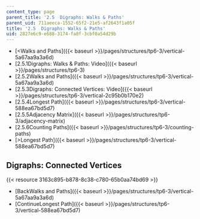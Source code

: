 ```yaml
---
content_type: page
parent_title: '2.5  Digraphs: Walks & Paths'
parent_uid: 711aeeca-1552-65f2-21e5-af2643f1a05f
title: '2.5  Digraphs: Walks & Paths'
uid: 2827e6c9-e688-3174-fa8f-3cbf0a54d29b
---
```


*   [<Walks and Paths]({{< baseurl >}}/pages/structures/tp6-3/vertical-5a67aa9a3a6d)
*   [2.5.1Digraphs: Walks & Paths: Video]({{< baseurl >}}/pages/structures/tp6-3)
*   [2.5.2Walks and Paths]({{< baseurl >}}/pages/structures/tp6-3/vertical-5a67aa9a3a6d)
*   [2.5.3Digraphs: Connected Vertices: Video]({{< baseurl >}}/pages/structures/tp6-3/vertical-2c95b0b170e2)
*   [2.5.4Longest Path]({{< baseurl >}}/pages/structures/tp6-3/vertical-588ea67bd5d7)
*   [2.5.5Adjacency Matrix]({{< baseurl >}}/pages/structures/tp6-3/adjacency-matrix)
*   [2.5.6Counting Paths]({{< baseurl >}}/pages/structures/tp6-3/counting-paths)
*   [\>Longest Path]({{< baseurl >}}/pages/structures/tp6-3/vertical-588ea67bd5d7)

Digraphs: Connected Vertices
----------------------------

{{< resource 3163c895-b878-8c38-c780-65b0aa74bd69 >}}

*   [BackWalks and Paths]({{< baseurl >}}/pages/structures/tp6-3/vertical-5a67aa9a3a6d)
*   [ContinueLongest Path]({{< baseurl >}}/pages/structures/tp6-3/vertical-588ea67bd5d7)